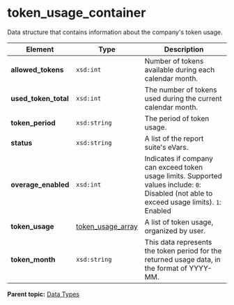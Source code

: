 # token_usage_container

Data structure that contains information about the company's token usage.

|Element|Type|Description|
|-------|----|-----------|
|**allowed_tokens** |`xsd:int` | Number of tokens available during each calendar month. |
|**used_token_total** |`xsd:int` | The number of tokens used during the current calendar month. |
|**token_period** |`xsd:string` | The period of token usage. |
|**status** |`xsd:string` | A list of the report suite's eVars. |
|**overage_enabled** |`xsd:int` | Indicates if company can exceed token usage limits. Supported values include: `0`: Disabled (not able to exceed usage limits). `1`: Enabled |
|**token_usage** |[token_usage_array](r_token_usage_array.md#) | A list of token usage, organized by user. |
|**token_month** |`xsd:string` | This data represents the token period for the returned usage data, in the format of YYYY-MM. |

**Parent topic:** [Data Types](../data_types/c_datatypes.md)


